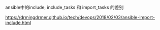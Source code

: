 ansible中的include, include_tasks 和 import_tasks 的差别

https://drmingdrmer.github.io/tech/devops/2018/02/03/ansible-import-include.html